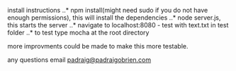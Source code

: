 install instructions
..* npm install(might need sudo if you do not have enough permissions), this will install the dependencies
..* node server.js, this starts the server
..* navigate to localhost:8080 - test with text.txt in test folder
..* to test type mocha at the root directory 

more improvments could be made to make this more testable.

any questions email padraig@padraigobrien.com